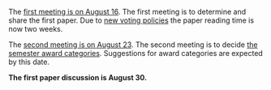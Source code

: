 The [first meeting is on August 16](https://augusta.presence.io/event/pl-reading-group-fall-session-1).
The first meeting is to determine and share the first paper. 
Due to [new voting policies](https://github.com/the-au-forml-lab/plgroup/blob/main/voting.md) the paper reading time is now two weeks.

The [second meeting is on August 23](https://augusta.presence.io/event/pl-reading-group-fall-session-2-3).
The second meeting is to decide [the semester award categories](https://github.com/the-au-forml-lab/plgroup/blob/main/awards.md).
Suggestions for award categories are expected by this date.

**The first paper discussion is August 30.**